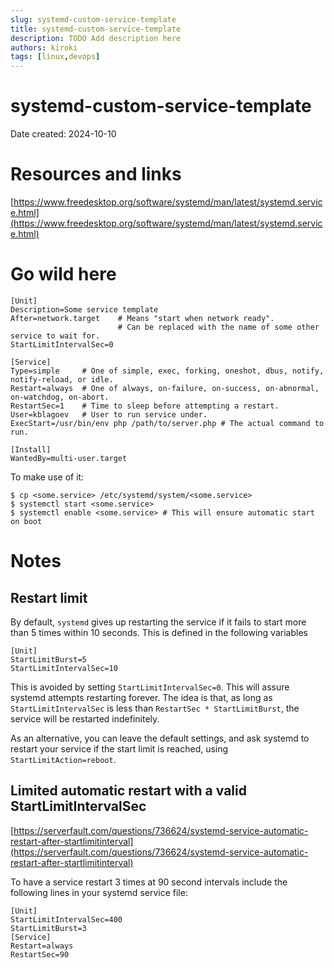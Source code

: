 ```yaml
---
slug: systemd-custom-service-template
title: systemd-custom-service-template
description: TODO Add description here
authors: kiroki
tags: [linux,devops]
---
```


# systemd-custom-service-template

Date created: 2024-10-10

# Resources and links

[https://www.freedesktop.org/software/systemd/man/latest/systemd.service.html](https://www.freedesktop.org/software/systemd/man/latest/systemd.service.html)

# Go wild here

```systemd title="some.service"
[Unit]
Description=Some service template
After=network.target    # Means "start when network ready".
                        # Can be replaced with the name of some other service to wait for.
StartLimitIntervalSec=0

[Service]
Type=simple     # One of simple, exec, forking, oneshot, dbus, notify, notify-reload, or idle.
Restart=always  # One of always, on-failure, on-success, on-abnormal, on-watchdog, on-abort.
RestartSec=1    # Time to sleep before attempting a restart.
User=kblagoev   # User to run service under.
ExecStart=/usr/bin/env php /path/to/server.php # The actual command to run.

[Install]
WantedBy=multi-user.target
```

To make use of it:

```shell-session
$ cp <some.service> /etc/systemd/system/<some.service>
$ systemctl start <some.service>
$ systemctl enable <some.service> # This will ensure automatic start on boot
```

# Notes

## Restart limit

By default, `systemd` gives up restarting the service if it fails to start more
than 5 times within 10 seconds. This is defined in the following variables

```shell-session
[Unit]
StartLimitBurst=5
StartLimitIntervalSec=10
```

This is avoided by setting `StartLimitIntervalSec=0`. This will assure systemd
attempts restarting forever. The idea is that, as long as
`StartLimitIntervalSec` is less than `RestartSec * StartLimitBurst`, the service
will be restarted indefinitely.

As an alternative, you can leave the default settings, and ask systemd to
restart your service if the start limit is reached, using
`StartLimitAction=reboot`.

## Limited automatic restart with a valid StartLimitIntervalSec

[https://serverfault.com/questions/736624/systemd-service-automatic-restart-after-startlimitinterval](https://serverfault.com/questions/736624/systemd-service-automatic-restart-after-startlimitinterval)

To have a service restart 3 times at 90 second intervals include the following
lines in your systemd service file:

```shell-session
[Unit]
StartLimitIntervalSec=400
StartLimitBurst=3
[Service]
Restart=always
RestartSec=90
```

